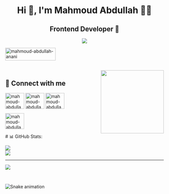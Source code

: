 <h1 align="center">Hi 👋, I'm Mahmoud Abdullah 🌹🌹</h1>
<h2 align="center">Frontend Developer 💎</h2>
<p align="center"> <img src="https://readme-typing-svg.herokuapp.com?lines=Welcome,+Let's+follow+each+other+💕" /> </p>
<!-- <p align="center"> <img src="https://komarev.com/ghpvc/?username=MahmoudAbdullahAnani&label=Profile%20views&color=004080&style=flat" alt="mahmoud-abdullah-anani" height="40" width="240" /> -->
	           <img src="https://img.shields.io/github/followers/MahmoudAbdullahAnani?label=Followers&color=800000&style=flat" alt="mahmoud-abdullah-anani" height="40" width="160" />
</p>
<br>

<img align="right" src="https://user-images.githubusercontent.com/63050133/156676671-d5b2e362-97d4-4404-9447-dd71ddfea82f.gif" width = 200px/>

## 📩 Connect with me

<p align="left">
<a href="https://www.linkedin.com/in/mahmoud-abdullah-ab253920b/" target="blank"><img align="center" src="https://raw.githubusercontent.com/rahuldkjain/github-profile-readme-generator/master/src/images/icons/Social/linked-in-alt.svg" alt="mahmoud-abdullah-anani" height="50" width="60" /></a>
<a href="https://www.facebook.com/profile.php?id=100011192833917" target="blank"><img align="center" src="https://raw.githubusercontent.com/rahuldkjain/github-profile-readme-generator/master/src/images/icons/Social/facebook.svg" alt="mahmoud-abdullah-anani" height="50" width="60" /></a>
<a href="https://www.instagram.com/mahmoudabdallah6158/" target="blank"><img align="center" src="https://raw.githubusercontent.com/rahuldkjain/github-profile-readme-generator/master/src/images/icons/Social/instagram.svg" alt="mahmoud-abdullah-anani" height="50" width="60" /></a>
</p>
<!--  -->
<a href="https://www.youtube.com/channel/UCnfdCmY1GR4APYsP38k8hXA" target="blank"><img align="center" src="https://raw.githubusercontent.com/rahuldkjain/github-profile-readme-generator/master/src/images/icons/Social/youtube.svg" alt="mahmoud-abdullah-anani" height="50" width="60" /></a>
</p>
# 📊 GitHub Stats:

![](https://github-readme-stats.vercel.app/api?username=MahmoudAbdullahAnani&theme=vue&hide_border=false&include_all_commits=false&count_private=false)<br/>
![](https://github-readme-stats.vercel.app/api/top-langs/?username=MahmoudAbdullahAnani&theme=vue&hide_border=false&include_all_commits=false&count_private=false&layout=compact)

---
[![](https://visitcount.itsvg.in/api?id=MahmoudAbdullahAnani&icon=0&color=0)](https://visitcount.itsvg.in)

<br>

![Snake animation](https://github.com/MahmoudAbdullahAnani/blob/output/github-user-contribution.svg)
